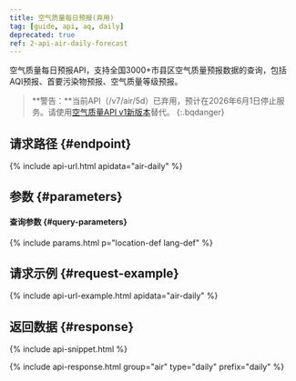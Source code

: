 ```yaml
---
title: 空气质量每日预报(弃用)
tag: [guide, api, aq, daily]
deprecated: true
ref: 2-api-air-daily-forecast
---
```


空气质量每日预报API，支持全国3000+市县区空气质量预报数据的查询，包括AQI预报、首要污染物预报、空气质量等级预报。

> **警告：**当前API（/v7/air/5d）已弃用，预计在2026年6月1日停止服务。请使用[空气质量API v1新版本](/docs/api/air-quality/air-daily-forecast/)替代。
{:.bqdanger}

## 请求路径 {#endpoint}

{% include api-url.html apidata="air-daily" %}

## 参数 {#parameters}

#### 查询参数 {#query-parameters}

{% include params.html p="location-def lang-def" %}

## 请求示例 {#request-example}

{% include api-url-example.html apidata="air-daily" %}

## 返回数据 {#response}

{% include api-snippet.html %}

{% include api-response.html group="air" type="daily"  prefix="daily" %}
